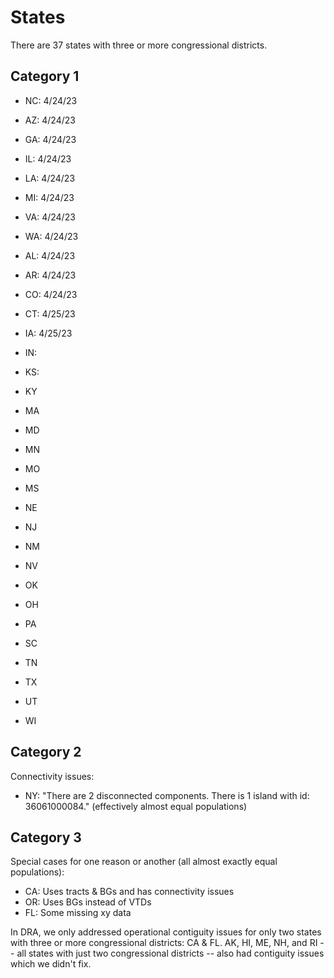 # States

There are 37 states with three or more congressional districts.

## Category 1

- NC: 4/24/23
- AZ: 4/24/23
- GA: 4/24/23
- IL: 4/24/23
- LA: 4/24/23
- MI: 4/24/23
- VA: 4/24/23
- WA: 4/24/23

- AL: 4/24/23
- AR: 4/24/23
- CO: 4/24/23

- CT: 4/25/23
- IA: 4/25/23
- IN:
- KS: 
- KY
- MA
- MD
- MN
- MO
- MS
- NE

- NJ
- NM
- NV
- OK
- OH
- PA
- SC
- TN
- TX
- UT
- WI

## Category 2

Connectivity issues:

- NY: "There are 2 disconnected components. There is 1 island with id: 36061000084." (effectively almost equal populations)

## Category 3

Special cases for one reason or another (all almost exactly equal populations):

- CA: Uses tracts & BGs and has connectivity issues
- OR: Uses BGs instead of VTDs
- FL: Some missing xy data

In DRA, we only addressed operational contiguity issues for only two states with three or more congressional districts: CA & FL.
AK, HI, ME, NH, and RI -- all states with just two congressional districts -- also had contiguity issues which we didn't fix.
